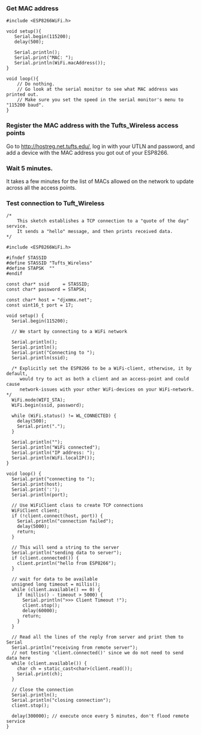 ### Get MAC address ###

    #include <ESP8266WiFi.h>

    void setup(){
       Serial.begin(115200);
       delay(500);

       Serial.println();
       Serial.print("MAC: ");
       Serial.println(WiFi.macAddress());
    }

    void loop(){
        // Do nothing.
        // Go look at the serial monitor to see what MAC address was printed out.
        // Make sure you set the speed in the serial monitor's menu to "115200 baud".
    }

### Register the MAC address with the Tufts_Wireless access points ###

Go to http://hostreg.net.tufts.edu/, log in with your UTLN and password, and add a device with the MAC address you got out of your ESP8266.

### Wait 5 minutes. ###

It takes a few minutes for the list of MACs allowed on the network to update across all the access points.

### Test connection to Tuft_Wireless ###

    /*
        This sketch establishes a TCP connection to a "quote of the day" service.
        It sends a "hello" message, and then prints received data.
    */

    #include <ESP8266WiFi.h>

    #ifndef STASSID
    #define STASSID "Tufts_Wireless"
    #define STAPSK  ""
    #endif

    const char* ssid     = STASSID;
    const char* password = STAPSK;

    const char* host = "djxmmx.net";
    const uint16_t port = 17;

    void setup() {
      Serial.begin(115200);

      // We start by connecting to a WiFi network

      Serial.println();
      Serial.println();
      Serial.print("Connecting to ");
      Serial.println(ssid);

      /* Explicitly set the ESP8266 to be a WiFi-client, otherwise, it by default,
         would try to act as both a client and an access-point and could cause
         network-issues with your other WiFi-devices on your WiFi-network. */
      WiFi.mode(WIFI_STA);
      WiFi.begin(ssid, password);

      while (WiFi.status() != WL_CONNECTED) {
        delay(500);
        Serial.print(".");
      }

      Serial.println("");
      Serial.println("WiFi connected");
      Serial.println("IP address: ");
      Serial.println(WiFi.localIP());
    }

    void loop() {
      Serial.print("connecting to ");
      Serial.print(host);
      Serial.print(':');
      Serial.println(port);

      // Use WiFiClient class to create TCP connections
      WiFiClient client;
      if (!client.connect(host, port)) {
        Serial.println("connection failed");
        delay(5000);
        return;
      }

      // This will send a string to the server
      Serial.println("sending data to server");
      if (client.connected()) {
        client.println("hello from ESP8266");
      }

      // wait for data to be available
      unsigned long timeout = millis();
      while (client.available() == 0) {
        if (millis() - timeout > 5000) {
          Serial.println(">>> Client Timeout !");
          client.stop();
          delay(60000);
          return;
        }
      }

      // Read all the lines of the reply from server and print them to Serial
      Serial.println("receiving from remote server");
      // not testing 'client.connected()' since we do not need to send data here
      while (client.available()) {
        char ch = static_cast<char>(client.read());
        Serial.print(ch);
      }

      // Close the connection
      Serial.println();
      Serial.println("closing connection");
      client.stop();

      delay(300000); // execute once every 5 minutes, don't flood remote service
    }
